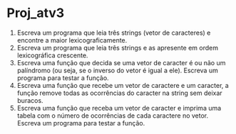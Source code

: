 # Proj_atv3

1. Escreva um programa que leia três strings (vetor de caracteres) e encontre a maior lexicograficamente.
2. Escreva um programa que leia três strings e as apresente em ordem lexicográfica crescente.
3. Escreva uma função que decida se uma vetor de caracter é ou não um palíndromo (ou
seja, se o inverso do vetor é igual a ele). Escreva um programa para testar a função.
4. Escreva uma função que recebe um vetor de caractere e um caracter, a função remove
todas as ocorrências do caracter na string sem deixar buracos.
5. Escreva uma função que receba um vetor de caracter e imprima uma tabela com o número
de ocorrências de cada caractere no vetor. Escreva um programa para testar a função.


